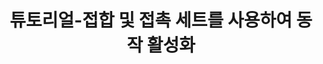 ---
layout: default
title: 튜토리얼-접합 및 접촉 세트를 사용하여 동작 활성화
nav_order: 4
permalink: /docs/assemblies/tutorials/tutorial_enabling_motion_using_joints_and_contact_sets
parent: 튜토리얼
grand_parent: 조립품
---